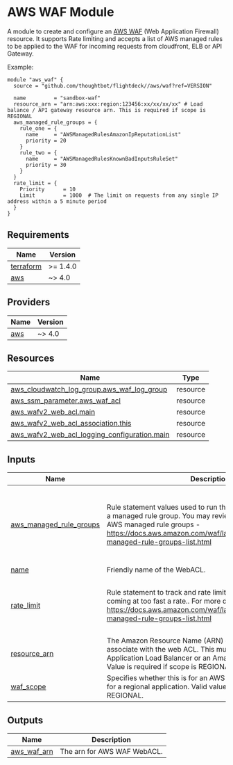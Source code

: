 # AWS WAF Module

A module to create and configure an [AWS WAF](https://aws.amazon.com/waf/faqs/) (Web Application Firewall) resource. It supports Rate limiting and accepts a list of AWS managed rules to be applied to the WAF for incoming requests from cloudfront, ELB or API Gateway.


Example:

``` hcl
module "aws_waf" {
  source = "github.com/thoughtbot/flightdeck//aws/waf?ref=VERSION"

  name         = "sandbox-waf"
  resource_arn = "arn:aws:xxx:region:123456:xx/xx/xx/xx" # Load balance / API gateway resource arn. This is required if scope is REGIONAL
  aws_managed_rule_groups = {
    rule_one = {
      name     = "AWSManagedRulesAmazonIpReputationList"
      priority = 20
    }
    rule_two = {
      name     = "AWSManagedRulesKnownBadInputsRuleSet"
      priority = 30
    }
  }
  rate_limit = {
    Priority      = 10
    Limit         = 1000  # The limit on requests from any single IP address within a 5 minute period
  }
}
```
<!-- BEGIN_TF_DOCS -->
## Requirements

| Name | Version |
|------|---------|
| <a name="requirement_terraform"></a> [terraform](#requirement\_terraform) | >= 1.4.0 |
| <a name="requirement_aws"></a> [aws](#requirement\_aws) | ~> 4.0 |

## Providers

| Name | Version |
|------|---------|
| <a name="provider_aws"></a> [aws](#provider\_aws) | ~> 4.0 |

## Resources

| Name | Type |
|------|------|
| [aws_cloudwatch_log_group.aws_waf_log_group](https://registry.terraform.io/providers/hashicorp/aws/latest/docs/resources/cloudwatch_log_group) | resource |
| [aws_ssm_parameter.aws_waf_acl](https://registry.terraform.io/providers/hashicorp/aws/latest/docs/resources/ssm_parameter) | resource |
| [aws_wafv2_web_acl.main](https://registry.terraform.io/providers/hashicorp/aws/latest/docs/resources/wafv2_web_acl) | resource |
| [aws_wafv2_web_acl_association.this](https://registry.terraform.io/providers/hashicorp/aws/latest/docs/resources/wafv2_web_acl_association) | resource |
| [aws_wafv2_web_acl_logging_configuration.main](https://registry.terraform.io/providers/hashicorp/aws/latest/docs/resources/wafv2_web_acl_logging_configuration) | resource |

## Inputs

| Name | Description | Type | Default | Required |
|------|-------------|------|---------|:--------:|
| <a name="input_aws_managed_rule_groups"></a> [aws\_managed\_rule\_groups](#input\_aws\_managed\_rule\_groups) | Rule statement values used to run the rules that are defined in a managed rule group. You may review this list for the available AWS managed rule groups - https://docs.aws.amazon.com/waf/latest/developerguide/aws-managed-rule-groups-list.html | <pre>map(object({<br>    name           = string               # Name of the Managed rule group<br>    priority       = number               # Relative processing order for rules processed by AWS WAF. All rules are processed from lowest priority to the highest.<br>    count_override = optional(bool, true) # Override the rule action setting to count, this instructs AWS WAF to count the matching web request and allow it<br>  }))</pre> | n/a | yes |
| <a name="input_name"></a> [name](#input\_name) | Friendly name of the WebACL. | `string` | n/a | yes |
| <a name="input_rate_limit"></a> [rate\_limit](#input\_rate\_limit) | Rule statement to track and rate limits requests when they are coming at too fast a rate.. For more details, visit - https://docs.aws.amazon.com/waf/latest/developerguide/aws-managed-rule-groups-list.html | <pre>object({<br>    Priority = number                 # Relative processing order for rate limit rule relative to other rules processed by AWS WAF.<br>    Limit    = optional(number, 1000) # This is the limit on requests from any single IP address within a 5 minute period<br>  })</pre> | n/a | yes |
| <a name="input_resource_arn"></a> [resource\_arn](#input\_resource\_arn) | The Amazon Resource Name (ARN) of the resource to associate with the web ACL. This must be an ARN of an Application Load Balancer or an Amazon API Gateway stage. Value is required if scope is REGIONAL | `string` | `null` | no |
| <a name="input_waf_scope"></a> [waf\_scope](#input\_waf\_scope) | Specifies whether this is for an AWS CloudFront distribution or for a regional application. Valid values are CLOUDFRONT or REGIONAL. | `string` | `"REGIONAL"` | no |

## Outputs

| Name | Description |
|------|-------------|
| <a name="output_aws_waf_arn"></a> [aws\_waf\_arn](#output\_aws\_waf\_arn) | The arn for AWS WAF WebACL. |
<!-- END_TF_DOCS -->